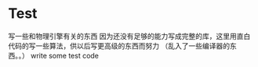 Test
====
写一些和物理引擎有关的东西
因为还没有足够的能力写成完整的库，这里用直白代码的写一些算法，供以后写更高级的东西而努力
（乱入了一些编译器的东西。。）
write some test code
